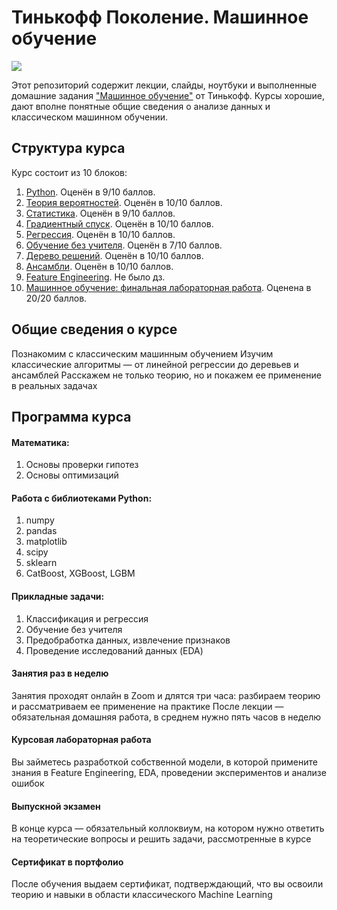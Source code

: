 # Тинькофф Поколение. Машинное обучение
![](https://i.imgur.com/1nywisH.png)

Этот репозиторий содержит лекции, слайды, ноутбуки и выполненные домашние задания ["Машинное обучение"](https://fintech.tinkoff.ru/school/generation/ml/) от Тинькофф. Курсы хорошие, дают вполне понятные общие сведения о анализе данных и классическом машинном обучении. 

## Структура курса
Курс состоит из 10 блоков:
  1. [Python](/01.%20Python). Оценён в 9/10 баллов. 
  2. [Теория вероятностей](/02.%20Probability%20Theory). Оценён в 10/10 баллов.
  3. [Статистика](/03.%20Stats). Оценён в 9/10 баллов.
  4. [Градиентный спуск](/0.4%20Gradient%20Descent). Оценён в 10/10 баллов.
  5. [Регрессия](/0.5%20Regression). Оценён в 10/10 баллов.
  6. [Обучение без учителя](/06.%20Unsupervised%20Learning). Оценён в 7/10 баллов.
  7. [Дерево решений](/07.%20Data%20Analysis%20Project). Оценён в 10/10 баллов.
  8. [Ансамбли](/08.%20Ensembles). Оценён в 10/10 баллов.
  9. [Feature Engineering](/09.%20Feature%20Engineering). Не было дз.
  10. [Машинное обучение: финальная лабораторная работа](/00.%20Lab%20Work). Оценена в 20/20 баллов.

## Общие сведения о курсе
Познакомим с классическим машинным обучением
Изучим классические алгоритмы — от линейной регрессии до деревьев и ансамблей
Расскажем не только теорию, но и покажем ее применение в реальных задачах

## Программа курса
#### **Математика**:
  1. Основы проверки гипотез
  2. Основы оптимизаций
#### **Работа с библиотеками Python**:
  1. numpy
  2. pandas
  3. matplotlib
  4. scipy
  5. sklearn
  6. CatBoost, XGBoost, LGBM
#### **Прикладные задачи**:
  1. Классификация и регрессия
  2. Обучение без учителя
  3. Предобработка данных, извлечение признаков
  4. Проведение исследований данных (EDA)

#### **Занятия раз в неделю**
Занятия проходят онлайн в Zoom и длятся три часа: разбираем теорию и рассматриваем ее применение на практике
После лекции — обязательная домашняя работа, в среднем нужно пять часов в неделю

#### **Курсовая лабораторная работа**
Вы займетесь разработкой собственной модели, в которой примените знания в Feature Engineering, EDA, проведении экспериментов и анализе ошибок

#### **Выпускной экзамен**
В конце курса — обязательный коллоквиум, на котором нужно ответить на теоретические вопросы и решить задачи, рассмотренные в курсе

#### **Сертификат в портфолио**
После обучения выдаем сертификат, подтверждающий, что вы освоили теорию и навыки в области классического Machine Learning